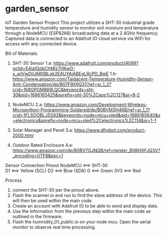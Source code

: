 # garden_sensor
IoT Garden Sensor Project
This project utilizes a SHT-30 industrial grade temperature and humidity sensor to monitor soil moisture and temperature through a NodeMCU (ESP8266) broadcasting data at a 2.4GHz frequency. Captured data is connected to an Adafruit IO cloud service via WiFi for access with any connected device. 

Bill of Materials:
1) SHT-30 Sensor
1.a: https://www.adafruit.com/product/4099?gclid=EAIaIQobChMIz7HKwO-x_wIVwDjUAR0BLgk2EAUYAiABEgLRcPD_BwE
1.b: https://www.amazon.com/Taidacent-Temperature-Humidity-Sensor-Anti-Condensation/dp/B07F9X9Q37/ref=sr_1_2?crid=168GPGM869LQC&keywords=sht-30&qid=1686165425&sprefix=sht-30%2Caps%2C127&sr=8-2

2) NodeMCU
2.a: https://www.amazon.com/Development-Wireless-Micropython-Programming-Soldered/dp/B0BVM3H46B/ref=sr_1_1?crid=1FLSOOBLJSS92&keywords=node+mcu+oled&qid=1686165640&s=electronics&sprefix=node+mcu+oled%2Celectronics%2C114&sr=1-1

3) Solar Manager and Panel
3.a: https://www.dfrobot.com/product-2000.html

4) Outdoor Rated Enclosure 
4.a: https://www.amazon.com/dp/B0BV7GJNQB/ref=twister_B0BHXFJQ3V?_encoding=UTF8&psc=1

Sensor Connection Pinout
NodeMCU <==> SHT-30 <br>
D1      <==> Yellow (SCL)
D2      <==> Blue (SDA)
G       <==> Green
3V3     <==> Red

Process
1) connect the SHT-30 per the pinout above. 
2) Flash the scanner.io and run to find the slave address of the device. This will then be used within the main code.
3) Create an account with Adafruit IO to be able to send and display data.
4) Use the information from the previous step within the main code as outlined in the firmware.
5) Flash the humnidity_01_public.io on your node mcu. Open the serial monitor to observe real time processing. 
